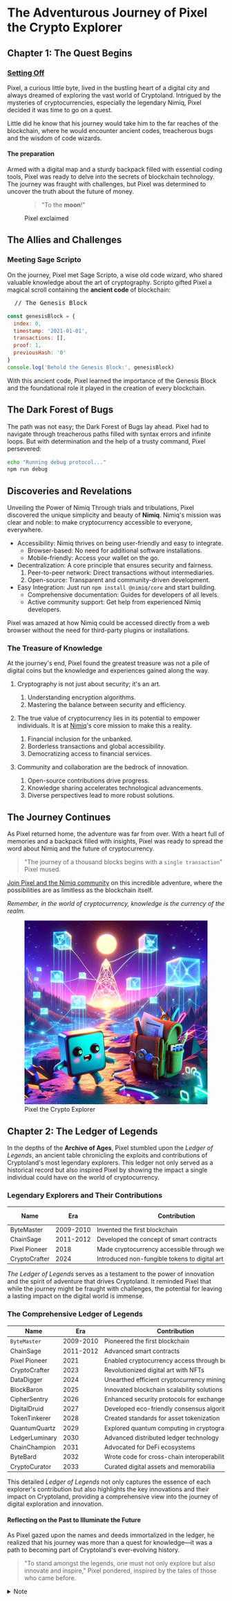 # The Adventurous Journey of Pixel the Crypto Explorer

## Chapter 1: The Quest Begins

<h3 id="setting-off">
<a href="#setting-off" aria-hidden="true" class="header-anchor">
Setting Off
</a>
</h3>

Pixel, a curious little byte, lived in the bustling heart of a digital city and always dreamed of exploring the vast world of Cryptoland. Intrigued by the mysteries of cryptocurrencies, especially the legendary Nimiq, Pixel decided it was time to go on a quest.

Little did he know that his journey would take him to the far reaches of the blockchain, where he would encounter ancient codes, treacherous bugs and the wisdom of code wizards.

<h4 id="the-preparation" tabindex="-1">The preparation <a href="#the-preparation">&ZeroWidthSpace;</a></h4>

Armed with a digital map and a sturdy backpack filled with essential coding tools, Pixel was ready to delve into the secrets of blockchain technology. The journey was fraught with challenges, but Pixel was determined to uncover the truth about the future of money.

<figure>

> "To the **moon**!"

<figcaption>Pixel exclaimed</figcaption>
</figure>

## The Allies and Challenges

### Meeting Sage Scripto

On the journey, Pixel met Sage Scripto, a wise old code wizard, who shared valuable knowledge about the art of cryptography. Scripto gifted Pixel a magical scroll containing the **ancient code** of blockchain:

<pre>
  <span>// The Genesis Block</span>
</pre>

```javascript
const genesisBlock = {
  index: 0,
  timestamp: '2021-01-01',
  transactions: [],
  proof: 1,
  previousHash: '0'
}
console.log('Behold the Genesis Block:', genesisBlock)
```

With this ancient code, Pixel learned the importance of the Genesis Block and the foundational role it played in the creation of every blockchain.

## The Dark Forest of Bugs

The path was not easy; the Dark Forest of Bugs lay ahead. Pixel had to navigate through treacherous paths filled with syntax errors and infinite loops. But with determination and the help of a trusty command, Pixel persevered:

```bash
echo "Running debug protocol..."
npm run debug
```

## Discoveries and Revelations

Unveiling the Power of Nimiq
Through trials and tribulations, Pixel discovered the unique simplicity and beauty of **Nimiq**. Nimiq's mission was clear and noble: to make cryptocurrency accessible to everyone, everywhere.

- Accessibility: Nimiq thrives on being user-friendly and easy to integrate.
  - Browser-based: No need for additional software installations.
  - Mobile-friendly: Access your wallet on the go.
- Decentralization: A core principle that ensures security and fairness.
  1. Peer-to-peer network: Direct transactions without intermediaries.
  2. Open-source: Transparent and community-driven development.
- Easy Integration: Just run `npm install @nimiq/core` and start building.
  - Comprehensive documentation: Guides for developers of all levels.
  - Active community support: Get help from experienced Nimiq developers.

Pixel was amazed at how Nimiq could be accessed directly from a web browser without the need for third-party plugins or installations.

### The Treasure of Knowledge
At the journey's end, Pixel found the greatest treasure was not a pile of digital coins but the knowledge and experiences gained along the way.

1. Cryptography is not just about security; it's an art.
   1. Understanding encryption algorithms.
   2. Mastering the balance between security and efficiency.

2. The true value of cryptocurrency lies in its potential to empower individuals. It is at [Nimiq](https://nimiq.com/)'s core mission to make this a reality.
   1. Financial inclusion for the unbanked.
   2. Borderless transactions and global accessibility.
   3. Democratizing access to financial services.
3. Community and collaboration are the bedrock of innovation.
   1. Open-source contributions drive progress.
   2. Knowledge sharing accelerates technological advancements.
   3. Diverse perspectives lead to more robust solutions.

## The Journey Continues

As Pixel returned home, the adventure was far from over. With a heart full of memories and a backpack filled with insights, Pixel was ready to spread the word about Nimiq and the future of cryptocurrency.

> "The journey of a thousand blocks begins with a `single transaction`" Pixel mused.

[Join Pixel and the Nimiq community](https://nimiq.com/) on this incredible adventure, where the possibilities are as limitless as the blockchain itself.

*Remember, in the world of cryptocurrency, knowledge is the currency of the realm.*

<figure>
<img src="../assets/scripto.webp" alt="Pixel the Crypto Explorer" />
<figcaption>Pixel the Crypto Explorer</figcaption>
</figure>

## Chapter 2: The Ledger of Legends

In the depths of the **Archive of Ages**, Pixel stumbled upon the *Ledger of Legends*, an ancient table chronicling the exploits and contributions of Cryptoland's most legendary explorers. This ledger not only served as a historical record but also inspired Pixel by showing the impact a single individual could have on the world of cryptocurrency.

### Legendary Explorers and Their Contributions

| Name          | Era       | Contribution                                | Legacy Token |
|---------------|-----------|---------------------------------------------|--------------|
| ByteMaster    | 2009-2010 | Invented the first blockchain               | `BTC`          |
| ChainSage     | 2011-2012 | Developed the concept of smart contracts    | `ETH`         |
| Pixel Pioneer | 2018      | Made cryptocurrency accessible through web browsers | `NIMIQ`        |
| CryptoCrafter | 2024      | Introduced non-fungible tokens to digital art | `ARTCOIN`      |

*The Ledger of Legends* serves as a testament to the power of innovation and the spirit of adventure that drives Cryptoland. It reminded Pixel that while the journey might be fraught with challenges, the potential for leaving a lasting impact on the digital world is immense.

### The Comprehensive Ledger of Legends

| Name          | Era        | Contribution                                    | Key Innovation                     | Impact                                                         |
|---------------|------------|-------------------------------------------------|------------------------------------|----------------------------------------------------------------|
| `ByteMaster`    | 2009-2010  | Pioneered the first blockchain                  | Blockchain technology              | Laid the foundation for cryptocurrencies                       |
| ChainSage     | 2011-2012  | Advanced smart contracts                        | Smart contract framework           | Enabled complex decentralized applications                     |
| Pixel Pioneer | 2021       | Enabled cryptocurrency access through browsers  | Web-based cryptocurrency access    | Made cryptocurrencies accessible to a wider audience           |
| CryptoCrafter | 2023       | Revolutionized digital art with NFTs            | Non-fungible tokens (NFTs)         | Opened new markets for digital art and collectibles            |
| DataDigger    | 2024       | Unearthed efficient cryptocurrency mining       | Sustainable mining methods         | Reduced the environmental impact of mining                     |
| BlockBaron    | 2025       | Innovated blockchain scalability solutions      | Scalability protocols               | Enhanced transaction speed and volume capacity                 |
| CipherSentry | 2026       | Enhanced security protocols for exchanges       | Advanced encryption methods        | Improved the security and trust in cryptocurrency transactions |
| DigitalDruid  | 2027       | Developed eco-friendly consensus algorithms     | Green consensus mechanisms         | Mitigated the environmental impact of blockchain technology    |
| TokenTinkerer | 2028       | Created standards for asset tokenization        | Tokenization standards             | Facilitated the digital representation of real-world assets    |
| QuantumQuartz | 2029       | Explored quantum computing in cryptography      | Quantum-resistant algorithms       | Prepared Cryptoland for the advent of quantum computing        |
| LedgerLuminary| 2030       | Advanced distributed ledger technology          | Distributed ledger innovations     | Expanded the applications of blockchain beyond cryptocurrencies|
| ChainChampion | 2031       | Advocated for DeFi ecosystems                   | Decentralized finance models       | Promoted financial inclusion and innovation                    |
| ByteBard      | 2032       | Wrote code for cross-chain interoperability     | Cross-chain technology             | Enabled seamless transactions across different blockchains     |
| CryptoCurator | 2033       | Curated digital assets and memorabilia          | Digital asset curation             | Preserved the heritage and culture of Cryptoland               |

This detailed *Ledger of Legends* not only captures the essence of each explorer's contribution but also highlights the key innovations and their impact on Cryptoland, providing a comprehensive view into the journey of digital exploration and innovation.

#### Reflecting on the Past to Illuminate the Future

As Pixel gazed upon the names and deeds immortalized in the ledger, he realized that his journey was more than a quest for knowledge—it was a path to becoming part of Cryptoland's ever-evolving history.

> "To stand amongst the legends, one must not only explore but also innovate and inspire," Pixel pondered, inspired by the tales of those who came before.

<details>

<summary>Note</summary>

The Ledger of Legends serves as a testament to the power of innovation and the spirit of adventure that drives Cryptoland. It reminded Pixel that while the journey might be fraught with challenges, the potential for leaving a lasting impact on the digital world is immense.

</details>

<style>
  /* Just for demo purposes */
table {
   td {
     white-space: nowrap;
   }
}
</style>
